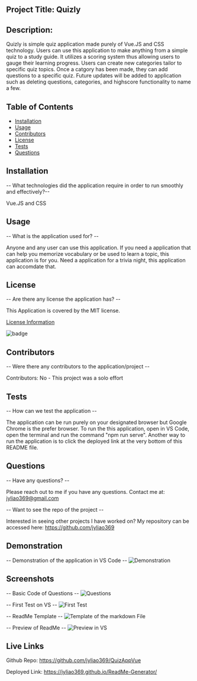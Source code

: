 ## Project Title: Quizly

## Description:

Quizly is simple quiz application made purely of Vue.JS and CSS technology. Users can use this application to make anything from a simple quiz to a study guide. It utilizes a scoring system thus allowing users to gauge their learning progress. Users can create new categories tailor to specific quiz topics. Once a catgory has been made, they can add questions to a specific quiz. Future updates will be added to application such as deleting questions, categories, and highscore functionality to name a few.

## Table of Contents

- [Installation](#installation)
- [Usage](#usage)
- [Contributors](#contributors)
- [License](#license)
- [Tests](#tests)
- [Questions](#questions)

## Installation

-- What technologies did the application require in order to run smoothly and effectively?--

Vue.JS and CSS

## Usage

-- What is the application used for? --

Anyone and any user can use this application. If you need a application that can help you memorize vocabulary or be used to learn a topic, this application is for you. Need a application for a trivia night, this application can accomdate that.

## License

-- Are there any license the application has? --

This Application is covered by the MIT license.

[License Information](https://opensource.org/licenses/MIT)

![badge](https://img.shields.io/static/v1?label=License&message=MIT&color=success)

## Contributors

-- Were there any contributors to the application/project --

Contributors: No - This project was a solo effort

## Tests

-- How can we test the application --

The application can be run purely on your designated browser but Google Chrome is the prefer browser. To run the this application, open in VS Code, open the terminal and run the command "npm run serve". Another way to run the application is to click the deployed link at the very bottom of this README file.

## Questions

-- Have any questions? --

Please reach out to me if you have any questions. Contact me at: jyliao369@gmail.com

-- Want to see the repo of the project --

Interested in seeing other projects I have worked on? My repository can be accessed here:
https://github.com/jyliao369

## Demonstration

-- Demonstration of the application in VS Code --
![Demonstration](screenshots/Demo-VS.gif)

## Screenshots

-- Basic Code of Questions --
![Questions](screenshots/screenshot1.jpg)

-- First Test on VS --
![First Test](screenshots/screenshot2.jpg)

-- ReadMe Template --
![Template of the markdown File](screenshots/screenshot3.jpg)

-- Preview of ReadMe --
![Preview in VS](screenshots/screenshot4.jpg)

## Live Links

Github Repo: https://github.com/jyliao369/QuizAppVue

Deployed Link: https://jyliao369.github.io/ReadMe-Generator/
